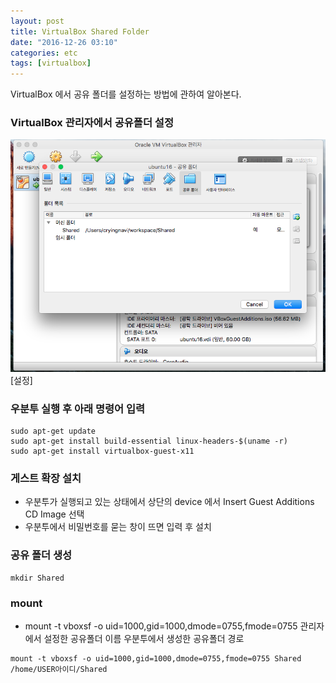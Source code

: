 ```yaml
---
layout: post
title: VirtualBox Shared Folder
date: "2016-12-26 03:10"
categories: etc
tags: [virtualbox]
---
```


VirtualBox 에서 공유 폴더를 설정하는 방법에 관하여 알아본다.



### VirtualBox 관리자에서 공유폴더 설정
![sharedfolder](/assets/images/2016-12-26/virtualbox-sharedfolder.png)
[설정]

### 우분투 실행 후 아래 명령어 입력

```
sudo apt-get update
sudo apt-get install build-essential linux-headers-$(uname -r)
sudo apt-get install virtualbox-guest-x11
```

### 게스트 확장 설치
- 우분투가 실행되고 있는 상태에서 상단의 device 에서 Insert Guest Additions CD Image 선택
- 우분투에서 비밀번호를 묻는 창이 뜨면 입력 후 설치


### 공유 폴더 생성

```
mkdir Shared
```

### mount

- mount -t vboxsf -o uid=1000,gid=1000,dmode=0755,fmode=0755 관리자에서 설정한 공유폴더 이름 우분투에서 생성한 공유폴더 경로

```
mount -t vboxsf -o uid=1000,gid=1000,dmode=0755,fmode=0755 Shared /home/USER아이디/Shared
```
